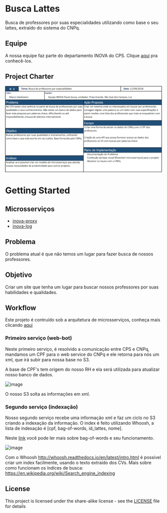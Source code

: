 # Busca Lattes

Busca de professores por suas especialidades utilizando como base o seu lattes, extraído do sistema do CNPq.

## Equipe

A nossa equipe faz parte do departamento INOVA do CPS. Clique [aqui](Equipe.md) pra conhecê-los.

## Project Charter

![project charter](https://raw.githubusercontent.com/InovaCPS/busca-lattes/master/Imagens/Project%20Charter.png)

# Getting Started

## Microsserviços

* [inova-proxy](https://github.com/InovaCPS/inova-proxy)
* [inova-log](https://github.com/InovaCPS/inova-log)

## Problema
O problema atual é que não temos um lugar para fazer busca de nossos professores.

## Objetivo
Criar um site que tenha um lugar para buscar nossos professores por suas habilidades e qualidades.

## Workflow
Este projeto é contruído sob a arquitetura de microsserviços, conheça mais clicando [aqui](https://exame.abril.com.br/negocios/dino/explorando-a-arquitetura-de-microsservicos/)

### Primeiro serviço (web-bot)

Neste primeiro serviço, é resolvido a comunicação entre CPS e CNPq, mandamos um CPF para o web service do CNPq e ele retorna para nós um xml, que irá subir para nossa base no S3.

A base de CPF's tem origem do nosso RH e ela será utilizada para atualizar nosso banco de dados.

![image](https://user-images.githubusercontent.com/43144590/45553023-0ac99680-b809-11e8-9679-c22414aeaa7b.png)

O nosso S3 solta as informações em xml.

### Segundo serviço (indexação)

Nosso segundo serviço recebe uma informação xml e faz um ciclo no S3 criando a indexação da informação.
O index é feito utilizando Whoosh, a lista de indexação é [cpf, bag-of-words, id_lattes, nome].

Neste [link](https://pythonprogramminglanguage.com/bag-of-words/) você pode ler mais sobre bag-of-words e seu funcionamento.

![image](https://user-images.githubusercontent.com/43144590/45553626-d35be980-b80a-11e8-9a52-2f869eb614bf.png)

Com o Whoosh http://whoosh.readthedocs.io/en/latest/intro.html é possível criar um index facilmente, usando o texto extraído dos CVs. Mais sobre como funcionam os índices de busca: https://en.wikipedia.org/wiki/Search_engine_indexing


## License

This project is licensed under the share-alike license - see the [LICENSE](LICENSE) file for details
